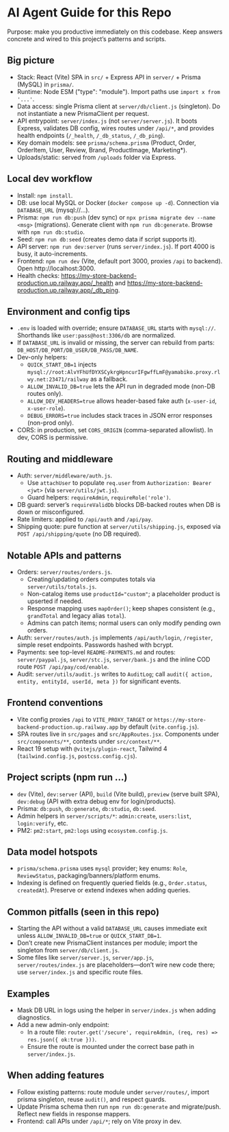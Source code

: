 # AI Agent Guide for this Repo

Purpose: make you productive immediately on this codebase. Keep answers concrete and wired to this project’s patterns and scripts.

## Big picture
- Stack: React (Vite) SPA in `src/` + Express API in `server/` + Prisma (MySQL) in `prisma/`.
- Runtime: Node ESM ("type": "module"). Import paths use `import x from '...'`.
- Data access: single Prisma client at `server/db/client.js` (singleton). Do not instantiate a new PrismaClient per request.
- API entrypoint: `server/index.js` (not `server/server.js`). It boots Express, validates DB config, wires routes under `/api/*`, and provides health endpoints (`/_health`, `/_db_status`, `/_db_ping`).
- Key domain models: see `prisma/schema.prisma` (Product, Order, OrderItem, User, Review, Brand, ProductImage, Marketing*).
- Uploads/static: served from `/uploads` folder via Express.

## Local dev workflow
- Install: `npm install`.
- DB: use local MySQL or Docker (`docker compose up -d`). Connection via `DATABASE_URL` (mysql://...).
- Prisma: `npm run db:push` (dev sync) or `npx prisma migrate dev --name <msg>` (migrations). Generate client with `npm run db:generate`. Browse with `npm run db:studio`.
- Seed: `npm run db:seed` (creates demo data if script supports it).
- API server: `npm run dev:server` (runs `server/index.js`). If port 4000 is busy, it auto-increments.
- Frontend: `npm run dev` (Vite, default port 3000, proxies `/api` to backend). Open http://localhost:3000.
- Health checks: https://my-store-backend-production.up.railway.app/_health and https://my-store-backend-production.up.railway.app/_db_ping.

## Environment and config tips
- `.env` is loaded with override; ensure `DATABASE_URL` starts with `mysql://`. Shorthands like `user:pass@host:3306/db` are normalized.
- If `DATABASE_URL` is invalid or missing, the server can rebuild from parts: `DB_HOST/DB_PORT/DB_USER/DB_PASS/DB_NAME`.
- Dev-only helpers:
  - `QUICK_START_DB=1` injects `mysql://root:AlvYFhUfDYXSCykrgHpncurIFgwffLmF@yamabiko.proxy.rlwy.net:23471/railway` as a fallback.
  - `ALLOW_INVALID_DB=true` lets the API run in degraded mode (non-DB routes only).
  - `ALLOW_DEV_HEADERS=true` allows header-based fake auth (`x-user-id`, `x-user-role`).
  - `DEBUG_ERRORS=true` includes stack traces in JSON error responses (non-prod only).
- CORS: in production, set `CORS_ORIGIN` (comma-separated allowlist). In dev, CORS is permissive.

## Routing and middleware
- Auth: `server/middleware/auth.js`.
  - Use `attachUser` to populate `req.user` from `Authorization: Bearer <jwt>` (via `server/utils/jwt.js`).
  - Guard helpers: `requireAdmin`, `requireRole('role')`.
- DB guard: server’s `requireValidDb` blocks DB-backed routes when DB is down or misconfigured.
- Rate limiters: applied to `/api/auth` and `/api/pay`.
- Shipping quote: pure function at `server/utils/shipping.js`, exposed via `POST /api/shipping/quote` (no DB required).

## Notable APIs and patterns
- Orders: `server/routes/orders.js`.
  - Creating/updating orders computes totals via `server/utils/totals.js`.
  - Non-catalog items use `productId="custom"`; a placeholder product is upserted if needed.
  - Response mapping uses `mapOrder()`; keep shapes consistent (e.g., `grandTotal` and legacy alias `total`).
  - Admins can patch items; normal users can only modify pending own orders.
- Auth: `server/routes/auth.js` implements `/api/auth/login`, `/register`, simple reset endpoints. Passwords hashed with bcrypt.
- Payments: see top-level `README-PAYMENTS.md` and routes: `server/paypal.js`, `server/stc.js`, `server/bank.js` and the inline COD route `POST /api/pay/cod/enable`.
- Audit: `server/utils/audit.js` writes to `AuditLog`; call `audit({ action, entity, entityId, userId, meta })` for significant events.

## Frontend conventions
- Vite config proxies `/api` to `VITE_PROXY_TARGET` or `https://my-store-backend-production.up.railway.app` by default (`vite.config.js`).
- SPA routes live in `src/pages` and `src/AppRoutes.jsx`. Components under `src/components/**`, contexts under `src/context/**`.
- React 19 setup with `@vitejs/plugin-react`, Tailwind 4 (`tailwind.config.js`, `postcss.config.cjs`).

## Project scripts (npm run ...)
- `dev` (Vite), `dev:server` (API), `build` (Vite build), `preview` (serve built SPA), `dev:debug` (API with extra debug env for login/products).
- Prisma: `db:push`, `db:generate`, `db:studio`, `db:seed`.
- Admin helpers in `server/scripts/*`: `admin:create`, `users:list`, `login:verify`, etc.
- PM2: `pm2:start`, `pm2:logs` using `ecosystem.config.js`.

## Data model hotspots
- `prisma/schema.prisma` uses `mysql` provider; key enums: `Role`, `ReviewStatus`, packaging/banners/platform enums.
- Indexing is defined on frequently queried fields (e.g., `Order.status`, `createdAt`). Preserve or extend indexes when adding queries.

## Common pitfalls (seen in this repo)
- Starting the API without a valid `DATABASE_URL` causes immediate exit unless `ALLOW_INVALID_DB=true` or `QUICK_START_DB=1`.
- Don’t create new PrismaClient instances per module; import the singleton from `server/db/client.js`.
- Some files like `server/server.js`, `server/app.js`, `server/routes/index.js` are placeholders—don’t wire new code there; use `server/index.js` and specific route files.

## Examples
- Mask DB URL in logs using the helper in `server/index.js` when adding diagnostics.
- Add a new admin-only endpoint:
  - In a route file: `router.get('/secure', requireAdmin, (req, res) => res.json({ ok:true }))`.
  - Ensure the route is mounted under the correct base path in `server/index.js`.

## When adding features
- Follow existing patterns: route module under `server/routes/`, import prisma singleton, reuse `audit()`, and respect guards.
- Update Prisma schema then run `npm run db:generate` and migrate/push. Reflect new fields in response mappers.
- Frontend: call APIs under `/api/*`; rely on Vite proxy in dev.

